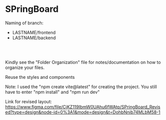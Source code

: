 # SPringBoard

Naming of branch: <br />
* LASTNAME/frontend
* LASTNAME/backend
<br />
<br />

Kindly see the "Folder Organization" file for notes/documentation on how to organize your files. <br />

Reuse the styles and components
<br />

Note: I used the "npm create vite@latest" for creating the project. You still have to enter "npm install" and "npm run dev"

Link for revised layout: https://www.figma.com/file/CjKZ119IbmW0UAhu6fWAtp/SPringBoard_Revised?type=design&node-id=0%3A1&mode=design&t=DohbNnib74MLbM58-1

